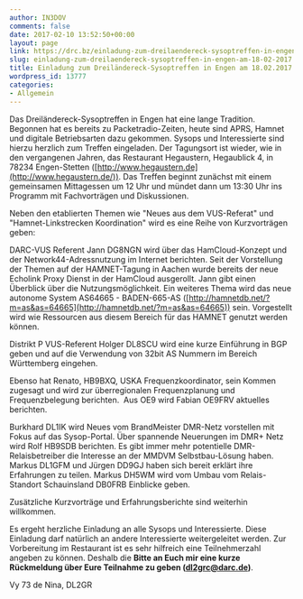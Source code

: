 ```yaml
---
author: IN3DOV
comments: false
date: 2017-02-10 13:52:50+00:00
layout: page
link: https://drc.bz/einladung-zum-dreilaendereck-sysoptreffen-in-engen-am-18-02-2017/
slug: einladung-zum-dreilaendereck-sysoptreffen-in-engen-am-18-02-2017
title: Einladung zum Dreiländereck-Sysoptreffen in Engen am 18.02.2017
wordpress_id: 13777
categories:
- Allgemein
---
```


Das Dreiländereck-Sysoptreffen in Engen hat eine lange Tradition. Begonnen hat es bereits zu Packetradio-Zeiten, heute sind APRS, Hamnet und digitale Betriebsarten dazu gekommen. Sysops und Interessierte sind hierzu herzlich zum Treffen eingeladen.
Der Tagungsort ist wieder, wie in den vergangenen Jahren, das Restaurant Hegaustern, Hegaublick 4, in 78234 Engen-Stetten ([http://www.hegaustern.de](http://www.hegaustern.de/)). Das Treffen beginnt zunächst mit einem gemeinsamen Mittagessen um 12 Uhr und mündet dann um 13:30 Uhr ins Programm mit Fachvorträgen und Diskussionen.

Neben den etablierten Themen wie "Neues aus dem VUS-Referat" und "Hamnet-Linkstrecken Koordination" wird es eine Reihe von Kurzvorträgen geben:

DARC-VUS Referent Jann DG8NGN wird über das HamCloud-Konzept und der Network44-Adressnutzung im Internet berichten. Seit der Vorstellung der Themen auf der HAMNET-Tagung in Aachen wurde bereits der neue Echolink Proxy Dienst in der HamCloud ausgerollt. Jann gibt einen Überblick über die Nutzungsmöglichkeit. Ein weiteres Thema wird das neue autonome System AS64665 - BADEN-665-AS ([http://hamnetdb.net/?m=as&as=64665](http://hamnetdb.net/?m=as&as=64665)) sein. Vorgestellt wird wie Ressourcen aus diesem Bereich für das HAMNET genutzt werden können.

Distrikt P VUS-Referent Holger DL8SCU wird eine kurze Einführung in BGP geben und auf die Verwendung von 32bit AS Nummern im Bereich Württemberg eingehen.

Ebenso hat Renato, HB9BXQ, USKA Frequenzkoordinator, sein Kommen zugesagt und wird zur überregionalen Frequenzplanung und Frequenzbelegung berichten.  Aus OE9 wird Fabian OE9FRV aktuelles berichten.

Burkhard DL1IK wird Neues vom BrandMeister DMR-Netz vorstellen mit Fokus auf das Sysop-Portal. Über spannende Neuerungen im DMR+ Netz wird Rolf HB9SDB berichten. Es gibt immer mehr potentielle DMR-Relaisbetreiber die Interesse an der MMDVM Selbstbau-Lösung haben. Markus DL1GFM und Jürgen DD9GJ haben sich bereit erklärt ihre Erfahrungen zu teilen. Markus DH5WM wird vom Umbau vom Relais-Standort Schauinsland DB0FRB Einblicke geben.

Zusätzliche Kurzvorträge und Erfahrungsberichte sind weiterhin willkommen.

Es ergeht herzliche Einladung an alle Sysops und Interessierte. Diese Einladung darf natürlich an andere Interessierte weitergeleitet werden. Zur Vorbereitung im Restaurant ist es sehr hilfreich eine Teilnehmerzahl angeben zu können. Deshalb die **Bitte an Euch mir eine kurze Rückmeldung über Eure Teilnahme zu geben ([dl2grc@darc.de](mailto:dl2grc@darc.de))**.

Vy 73 de Nina, DL2GR
